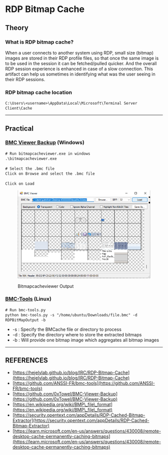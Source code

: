 # RDP Bitmap Cache

## Theory

### What is RDP bitmap cache?

When a user connects to another system using RDP, small size (bitmap) images are stored in their RDP profile files, so that once the same image is to be used in the session it can be fetched/pulled quicker. And the overall RDP session experience is enhanced in case of a slow connection. This artifact can help us sometimes in identifying what was the user seeing in their RDP sessions.

### RDP bitmap cache location

```
C:\Users\<username>\AppData\Local\Microsoft\Terminal Server Client\Cache
```



***

## Practical

### [BMC Viewer Backup](https://github.com/0xTowel/BMC-Viewer-Backup) (Windows)

```
# Run bitmapcacheviewer.exe in windows
.\bitmapcacheviewer.exe

# Select the .bmc file
Click on Browse and select the .bmc file

Click on Load
```

<figure><img src="../../../.gitbook/assets/image (6).png" alt=""><figcaption><p>Bitmapcacheviewer Output</p></figcaption></figure>



### [BMC-Tools](https://github.com/ANSSI-FR/bmc-tools) (Linux)

```
# Run bmc-tools.py
python bmc-tools.py -s "/home/ubuntu/Downloads/file.bmc" -d RDPBitMapOutput -b
```

* \-s : Specify the BMCache file or directory to process
* \-d : Specify the directory where to store the extracted bitmaps
* \-b : Will provide one bitmap image which aggregates all bitmap images



***

## REFERENCES

* [https://hejelylab.github.io/blog/IRC/RDP-Bitmap-Cache](https://hejelylab.github.io/blog/IRC/RDP-Bitmap-Cache)
* [https://github.com/ANSSI-FR/bmc-tools](https://github.com/ANSSI-FR/bmc-tools)
* [https://github.com/0xTowel/BMC-Viewer-Backup](https://github.com/0xTowel/BMC-Viewer-Backup)
* [https://en.wikipedia.org/wiki/BMP\_file\_format](https://en.wikipedia.org/wiki/BMP\_file\_format)
* [https://security.opentext.com/appDetails/RDP-Cached-Bitmap-Extractor](https://security.opentext.com/appDetails/RDP-Cached-Bitmap-Extractor)
* [https://learn.microsoft.com/en-us/answers/questions/430008/remote-desktop-cache-permanently-caching-bitmaps](https://learn.microsoft.com/en-us/answers/questions/430008/remote-desktop-cache-permanently-caching-bitmaps)

